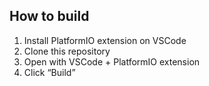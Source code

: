 ## How to build

1. Install PlatformIO extension on VSCode
2. Clone this repository
3. Open with VSCode + PlatformIO extension
4. Click “Build”
